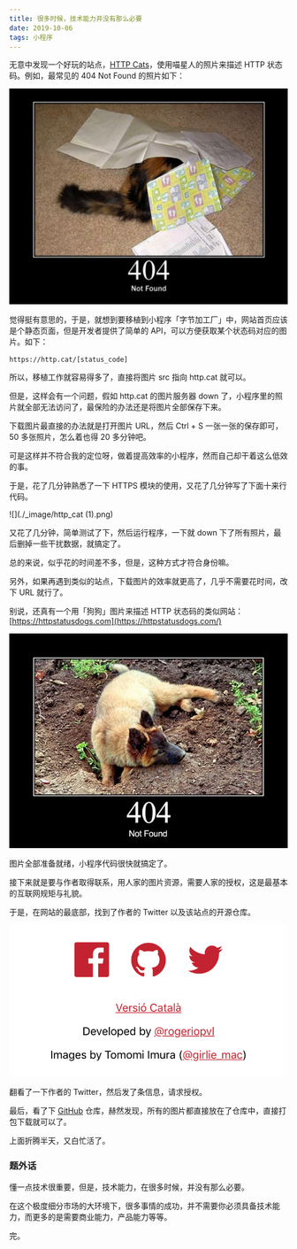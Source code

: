 ```yaml
---
title: 很多时候，技术能力并没有那么必要
date: 2019-10-06
tags: 小程序
---
```


无意中发现一个好玩的站点，[HTTP Cats](https://http.cat/)，使用喵星人的照片来描述 HTTP 状态码。例如，最常见的 404 Not Found 的照片如下：

![](./_image/D53AB22F-4D24-49BB-A1F1-5E2957951CE8.png)

觉得挺有意思的，于是，就想到要移植到小程序「字节加工厂」中，网站首页应该是个静态页面，但是开发者提供了简单的 API，可以方便获取某个状态码对应的图片。如下：

```
https://http.cat/[status_code]
```

所以，移植工作就容易得多了，直接将图片 src 指向 http.cat 就可以。

但是，这样会有一个问题，假如 http.cat 的图片服务器 down 了，小程序里的照片就全部无法访问了，最保险的办法还是将图片全部保存下来。

下载图片最直接的办法就是打开图片 URL，然后 Ctrl + S 一张一张的保存即可，50 多张照片，怎么着也得 20 多分钟吧。

可是这样并不符合我的定位呀，做着提高效率的小程序，然而自己却干着这么低效的事。

于是，花了几分钟熟悉了一下 HTTPS 模块的使用，又花了几分钟写了下面十来行代码。

![](./_image/http_cat (1).png)

又花了几分钟，简单测试了下，然后运行程序，一下就 down 下了所有照片，最后删掉一些干扰数据，就搞定了。

总的来说，似乎花的时间差不多，但是，这种方式才符合身份嘛。

另外，如果再遇到类似的站点，下载图片的效率就更高了，几乎不需要花时间，改下 URL 就行了。

别说，还真有一个用「狗狗」图片来描述 HTTP 状态码的类似网站： [https://httpstatusdogs.com](https://httpstatusdogs.com/) 

![](./_image/404.jpg)

图片全部准备就绪，小程序代码很快就搞定了。

接下来就是要与作者取得联系，用人家的图片资源，需要人家的授权，这是最基本的互联网规矩与礼貌。

于是，在网站的最底部，找到了作者的 Twitter 以及该站点的开源仓库。

![](./_image/F62609BB-B9C0-4C9E-B48C-11044EBBBCA0.png)

翻看了一下作者的 Twitter，然后发了条信息，请求授权。

最后，看了下 [GitHub](https://github.com/httpcats/http.cat) 仓库，赫然发现，所有的图片都直接放在了仓库中，直接打包下载就可以了。

上面折腾半天，又白忙活了。

### 题外话
懂一点技术很重要，但是，技术能力，在很多时候，并没有那么必要。

在这个极度细分市场的大环境下，很多事情的成功，并不需要你必须具备技术能力，而更多的是需要商业能力，产品能力等等。

完。
